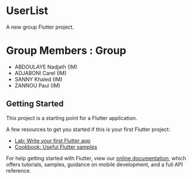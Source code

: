 # UserList

A new group Flutter project.

# Group Members : Group 

- ABDOULAYE Nadjath (IM)
- ADJABONI Carel (IM)
- SANNY Khaled (IM)
- ZANNOU Paul (IM)

## Getting Started

This project is a starting point for a Flutter application.

A few resources to get you started if this is your first Flutter project:

- [Lab: Write your first Flutter app](https://flutter.dev/docs/get-started/codelab)
- [Cookbook: Useful Flutter samples](https://flutter.dev/docs/cookbook)

For help getting started with Flutter, view our
[online documentation](https://flutter.dev/docs), which offers tutorials,
samples, guidance on mobile development, and a full API reference.
